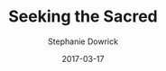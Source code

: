 ---
title: "Seeking the Sacred"
book: seeking-the-sacred
author: Stephanie Dowrick
kindle: false
date: 2017-03-17
tags: posts
---